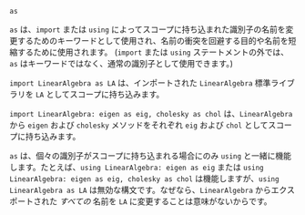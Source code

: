 ```
as
```

`as` は、`import` または `using` によってスコープに持ち込まれた識別子の名前を変更するためのキーワードとして使用され、名前の衝突を回避する目的や名前を短縮するために使用されます。 (`import` または `using` ステートメントの外では、`as` はキーワードではなく、通常の識別子として使用できます。)

`import LinearAlgebra as LA` は、インポートされた `LinearAlgebra` 標準ライブラリを `LA` としてスコープに持ち込みます。

`import LinearAlgebra: eigen as eig, cholesky as chol` は、`LinearAlgebra` から `eigen` および `cholesky` メソッドをそれぞれ `eig` および `chol` としてスコープに持ち込みます。

`as` は、個々の識別子がスコープに持ち込まれる場合にのみ `using` と一緒に機能します。たとえば、`using LinearAlgebra: eigen as eig` または `using LinearAlgebra: eigen as eig, cholesky as chol` は機能しますが、`using LinearAlgebra as LA` は無効な構文です。なぜなら、`LinearAlgebra` からエクスポートされた *すべての* 名前を `LA` に変更することは意味がないからです。
